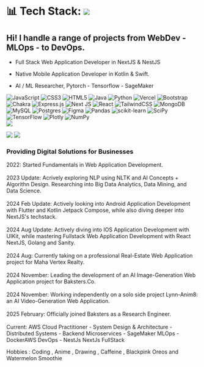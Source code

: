 # 📊 Tech Stack: ![](https://img.shields.io/github/stars/LynnT-2003)
## Hi! I handle a range of projects from WebDev - MLOps - to DevOps. 
- Full Stack Web Application Developer in NextJS & NestJS<br/>
- Native Mobile Application Developer in Kotlin & Swift.<br/>

- AI / ML Researcher, Pytorch - Tensorflow - SageMaker<br/>
   
![JavaScript](https://img.shields.io/badge/javascript-%23323330.svg?style=for-the-badge&logo=javascript&logoColor=%23F7DF1E) ![CSS3](https://img.shields.io/badge/css3-%231572B6.svg?style=for-the-badge&logo=css3&logoColor=white) ![HTML5](https://img.shields.io/badge/html5-%23E34F26.svg?style=for-the-badge&logo=html5&logoColor=white) ![Java](https://img.shields.io/badge/java-%23ED8B00.svg?style=for-the-badge&logo=java&logoColor=white) ![Python](https://img.shields.io/badge/python-3670A0?style=for-the-badge&logo=python&logoColor=ffdd54) ![Vercel](https://img.shields.io/badge/vercel-%23000000.svg?style=for-the-badge&logo=vercel&logoColor=white) ![Bootstrap](https://img.shields.io/badge/bootstrap-%23563D7C.svg?style=for-the-badge&logo=bootstrap&logoColor=white) ![Chakra](https://img.shields.io/badge/chakra-%234ED1C5.svg?style=for-the-badge&logo=chakraui&logoColor=white) ![Express.js](https://img.shields.io/badge/express.js-%23404d59.svg?style=for-the-badge&logo=express&logoColor=%2361DAFB) ![Next JS](https://img.shields.io/badge/Next-black?style=for-the-badge&logo=next.js&logoColor=white) ![React](https://img.shields.io/badge/react-%2320232a.svg?style=for-the-badge&logo=react&logoColor=%2361DAFB) ![TailwindCSS](https://img.shields.io/badge/tailwindcss-%2338B2AC.svg?style=for-the-badge&logo=tailwind-css&logoColor=white) ![MongoDB](https://img.shields.io/badge/MongoDB-%234ea94b.svg?style=for-the-badge&logo=mongodb&logoColor=white) ![MySQL](https://img.shields.io/badge/mysql-%2300f.svg?style=for-the-badge&logo=mysql&logoColor=white) ![Postgres](https://img.shields.io/badge/postgres-%23316192.svg?style=for-the-badge&logo=postgresql&logoColor=white) ![Figma](https://img.shields.io/badge/figma-%23F24E1E.svg?style=for-the-badge&logo=figma&logoColor=white) ![Pandas](https://img.shields.io/badge/pandas-%23150458.svg?style=for-the-badge&logo=pandas&logoColor=white) ![scikit-learn](https://img.shields.io/badge/scikit--learn-%23F7931E.svg?style=for-the-badge&logo=scikit-learn&logoColor=white) ![SciPy](https://img.shields.io/badge/SciPy-%230C55A5.svg?style=for-the-badge&logo=scipy&logoColor=%white) ![TensorFlow](https://img.shields.io/badge/TensorFlow-%23FF6F00.svg?style=for-the-badge&logo=TensorFlow&logoColor=white) ![Plotly](https://img.shields.io/badge/Plotly-%233F4F75.svg?style=for-the-badge&logo=plotly&logoColor=white) ![NumPy](https://img.shields.io/badge/numpy-%23013243.svg?style=for-the-badge&logo=numpy&logoColor=white) <br/>
 [![](https://visitcount.itsvg.in/api?id=LynnT-2003&icon=5&color=0)](https://visitcount.itsvg.in)

![](https://github-readme-stats.vercel.app/api/top-langs/?username=LynnT-2003&hide=python&theme=tokyonight&private=false&layout=compact)
![](https://github-readme-streak-stats.herokuapp.com/?user=LynnT-2003&theme=dark&hide_border=false)<br/>

### Providing Digital Solutions for Businesses

2022: Started Fundamentals in Web Application Development.<br/><br/>
2023 Update: Acrively exploring NLP using NLTK and AI Concepts + Algorithn Design. Researching into Big Data Analytics, Data Mining, and Data Science.<br/><br/>
2024 Feb Update: Actively looking into Android Application Development with Flutter and Kotlin Jetpack Compose, while also diving deeper into NextJS's techstack.<br/><br/>
2024 Aug Update: Actively diving into IOS Application Development with UIKit, while mastering Fullstack Web Application Development with React NextJS, Golang and Sanity.<br/><br/>
2024 Aug: Currently taking on a professional Real-Estate Web Application project for Maha Vertex Realty.<br/><br/>
2024 November: Leading the development of an AI Image-Generation Web Application project for Baksters.Co.<br/><br/>
2024 November: Working independently on a solo side project Lynn-Anim8: an AI Video-Generation Web Application.<br/><br/>
2025 February: Officially joined Baksters as a Research Engineer.<br/><br/>
Current: AWS Cloud Practitioner - System Design & Architecture - Distributed Systems - 
Backend Microservices - SageMaker MLOps - DockerAWS DevOps - NestJs NextJs FullStack

Hobbies : Coding ,  Anime ,  Drawing ,  Caffeine ,  Blackpink Oreos and Watermelon Smoothie

